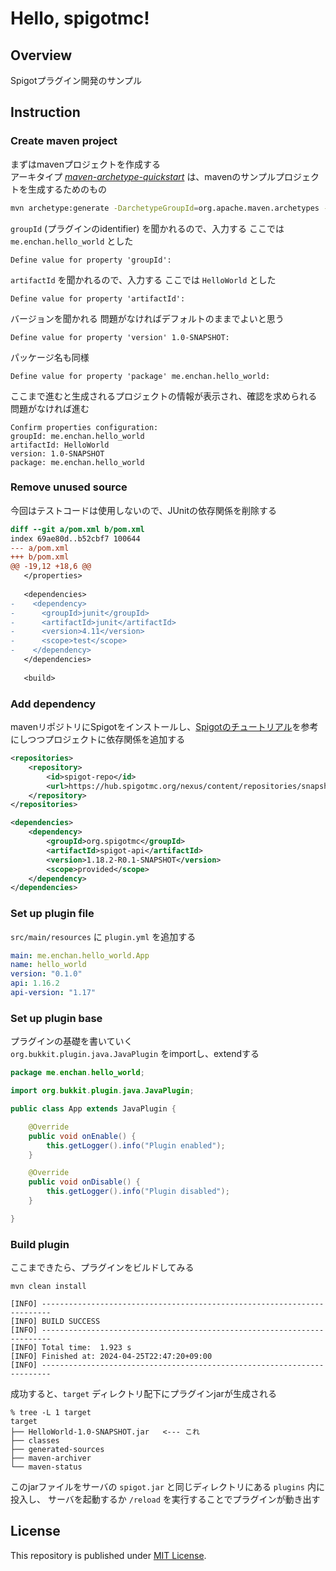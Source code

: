 # Hello, spigotmc!

## Overview

Spigotプラグイン開発のサンプル

## Instruction

### Create maven project

まずはmavenプロジェクトを作成する  
アーキタイプ *[maven-archetype-quickstart](https://maven.apache.org/archetypes/maven-archetype-quickstart/)* は、mavenのサンプルプロジェクトを生成するためのもの

```sh
mvn archetype:generate -DarchetypeGroupId=org.apache.maven.archetypes -DarchetypeArtifactId=maven-archetype-quickstart -DarchetypeVersion=1.4
```

`groupId` (プラグインのidentifier) を聞かれるので、入力する ここでは `me.enchan.hello_world` とした

```
Define value for property 'groupId':
```

`artifactId` を聞かれるので、入力する ここでは `HelloWorld` とした

```
Define value for property 'artifactId':
```

バージョンを聞かれる 問題がなければデフォルトのままでよいと思う

```
Define value for property 'version' 1.0-SNAPSHOT:
```

パッケージ名も同様

```
Define value for property 'package' me.enchan.hello_world:
```

ここまで進むと生成されるプロジェクトの情報が表示され、確認を求められる 問題がなければ進む

```
Confirm properties configuration:
groupId: me.enchan.hello_world
artifactId: HelloWorld
version: 1.0-SNAPSHOT
package: me.enchan.hello_world
```

### Remove unused source

今回はテストコードは使用しないので、JUnitの依存関係を削除する

```diff
diff --git a/pom.xml b/pom.xml
index 69ae80d..b52cbf7 100644
--- a/pom.xml
+++ b/pom.xml
@@ -19,12 +18,6 @@
   </properties>
 
   <dependencies>
-    <dependency>
-      <groupId>junit</groupId>
-      <artifactId>junit</artifactId>
-      <version>4.11</version>
-      <scope>test</scope>
-    </dependency>
   </dependencies>
 
   <build>
```

### Add dependency

mavenリポジトリにSpigotをインストールし、[Spigotのチュートリアル](https://www.spigotmc.org/wiki/spigot-maven/)を参考にしつつプロジェクトに依存関係を追加する

```xml
<repositories>
    <repository>
        <id>spigot-repo</id>
        <url>https://hub.spigotmc.org/nexus/content/repositories/snapshots/</url>
    </repository>
</repositories>

<dependencies>
    <dependency>
        <groupId>org.spigotmc</groupId>
        <artifactId>spigot-api</artifactId>
        <version>1.18.2-R0.1-SNAPSHOT</version>
        <scope>provided</scope>
    </dependency>
</dependencies>
```

### Set up plugin file

`src/main/resources` に `plugin.yml` を追加する

```yml
main: me.enchan.hello_world.App
name: hello_world
version: "0.1.0"
api: 1.16.2
api-version: "1.17"
```

### Set up plugin base

プラグインの基礎を書いていく  
`org.bukkit.plugin.java.JavaPlugin` をimportし、extendする

```java
package me.enchan.hello_world;

import org.bukkit.plugin.java.JavaPlugin;

public class App extends JavaPlugin {

    @Override
    public void onEnable() {
        this.getLogger().info("Plugin enabled");
    }

    @Override
    public void onDisable() {
        this.getLogger().info("Plugin disabled");
    }

}
```

### Build plugin

ここまできたら、プラグインをビルドしてみる

```
mvn clean install
```

```
[INFO] ------------------------------------------------------------------------
[INFO] BUILD SUCCESS
[INFO] ------------------------------------------------------------------------
[INFO] Total time:  1.923 s
[INFO] Finished at: 2024-04-25T22:47:20+09:00
[INFO] ------------------------------------------------------------------------
```

成功すると、`target` ディレクトリ配下にプラグインjarが生成される

```
% tree -L 1 target
target
├── HelloWorld-1.0-SNAPSHOT.jar   <--- これ
├── classes
├── generated-sources
├── maven-archiver
└── maven-status
```

このjarファイルをサーバの `spigot.jar` と同じディレクトリにある `plugins` 内に投入し、
サーバを起動するか `/reload` を実行することでプラグインが動き出す

## License

This repository is published under [MIT License](LICENSE).
